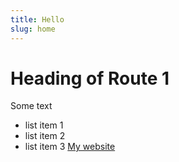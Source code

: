 ```yaml
---
title: Hello
slug: home
---
```


# Heading of Route 1
Some text
- list item 1
- list item 2
- list item 3
  [My website](https://daily-dev-tips.com)